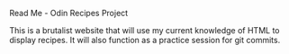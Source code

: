 Read Me - Odin Recipes Project

This is a brutalist website that will use my current knowledge of HTML to display recipes. It will also function as a practice session for git commits.